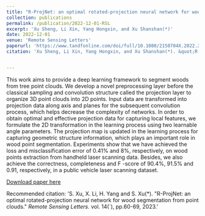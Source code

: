 ```yaml
---
title: "R-ProjNet: an optimal rotated-projection neural network for wood segmentation from point clouds"
collection: publications
permalink: /publication/2022-12-01-RSL
excerpt: 'Xu Sheng, Li Xin, Yang Hongxin, and Xu Shanshan(*)'
date: 2022-12-01
venue: 'Remote Sensing Letters'
paperurl: 'https://www.tandfonline.com/doi/full/10.1080/2150704X.2022.2163203'
citation: 'Xu Sheng, Li Xin, Yang Hongxin, and Xu Shanshan(*). &quot;R-ProjNet: an optimal rotated-projection neural network for wood segmentation from point clouds.&quot; <i>Remote Sensing Letters.</i> vol. 14(1), pp.60-69, 2023, doi: 10.1080/2150704X.2022.2163203.'


---
```

This work aims to provide a deep learning framework to segment woods from tree point clouds. We develop a novel preprocessing layer before the classical sampling and convolution structure called the projection layer to organize 3D point clouds into 2D points. Input data are transformed into projection data along axis and planes for the subsequent convolution process, which helps decrease the complexity of networks. In order to obtain optimal and effective projection data for capturing local features, we formulate the 2D transformation in the learning process using two learnable angle parameters. The projection map is updated in the learning process for capturing geometric structure information, which plays an important role in wood point segmentation. Experiments show that we have achieved the loss and misclassification error of 0.41% and 8%, respectively, on wood points extraction from handheld laser scanning data. Besides, we also achieve the correctness, completeness and F
-score of 90.4%, 91.5% and 0.91, respectively, in a public vehicle laser scanning dataset.

[Download paper here](http://lostagex.github.io/files/2020-12-1-RSL.pdf)

Recommended citation: 'S. Xu, X. Li, H. Yang and S. Xu(*). &quot;R-ProjNet: an optimal rotated-projection neural network for wood segmentation from point clouds.&quot; <i>Remote Sensing Letters.</i> vol. 14(`), pp.60-69, 2023.'



